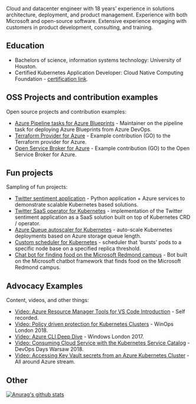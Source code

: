 Cloud and datacenter engineer with 18 years’ experience in solutions architecture, deployment, and product management. Experience with both Microsoft and open-source software. Extensive experience engaging with customers in product development, consulting, and training.

## Education

- Bachelors of science, information systems technology: University of Houston.
- Certified Kubernetes Application Developer: Cloud Native Computing Foundation - [certification link](https://www.youracclaim.com/badges/3f7cd9b1-1efa-4869-9b52-19b6b81e9048/email).

## OSS Projects and contribution examples

Open source projects and contribution examples:

- [Azure Pipeline tasks for Azure Blueprints](https://github.com/neilpeterson/azure-blueprints-pipeline-tasks) - Maintainer on the pipeline task for deploying Azure Blueprints from Azure DevOps. 
- [Terraform Provider for Azure](https://github.com/terraform-providers/terraform-provider-azurerm/pull/2024) - Example contribution (GO) to the Terraform provider for Azure.
- [Open Service Broker for Azure](https://github.com/Azure/open-service-broker-azure/pull/557) - Example contribution (GO) to the Open Service Broker for Azure.

## Fun projects

Sampling of fun projects:

- [Twitter sentiment application](https://github.com/neilpeterson/twitter-sentiment-for-kubernetes) - Python application + Azure services to demonstrate scalable Kubernetes based solutions.
- [Twitter SaaS operator for Kubernetes](https://github.com/neilpeterson/tweet-factory-operator) - implementation of the Twitter sentiment application as a SaaS solution built on top of Kubernetes CRD / operator.
- [Azure Queue autoscaler for Kubernetes](https://github.com/neilpeterson/kubernetes-auto-scale-azure-crd) - auto-scale Kubernetes deployments based on Azure storage queue length.
- [Custom scheduler for Kubernetes](https://github.com/neilpeterson/kubernetes-burst-scheduler) - scheduler that 'bursts' pods to a specific node base on a specified replica threshold.
- [Chat bot for finding food on the Microsoft Redmond campus](https://github.com/neilpeterson/msft-redmond-dining-bot) - Bot built on the Microsoft chatbot framework that finds food on the Microsoft Redmond campus.

## Advocacy Examples

Content, videos, and other things:

- [Video: Azure Resource Manager Tools for VS Code Introduction](https://channel9.msdn.com/Shows/IT-Ops-Talk/Azure-Resource-Manager-Tools-for-VS-Code) - Self recorded.
- [Video: Policy driven protection for Kubernetes Clusters](https://www.youtube.com/watch?v=2i0-_YaE68w) - WinOps London 2018.
- [Video: Azure CLI Deep Dive](https://www.youtube.com/watch?v=KDUrDm6DczE) - Windows London 2017.
- [Video: Consuming Cloud Service with the Kubernetes Service Catalog](https://www.youtube.com/watch?v=UHKD5ASQ9OM) - DevOps Days Warsaw 2018.
- [Video: Accessing Key Vault secrets from an Azure Kubernetes Cluster](https://www.youtube.com/watch?v=XIahaT2tc3Y) - All around Azure stream.

## Other

[![Anurag's github stats](https://github-readme-stats.vercel.app/api?username=neilpeterson)](https://github.com/anuraghazra/github-readme-stats)



